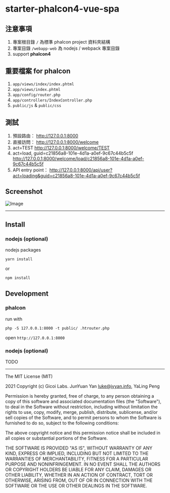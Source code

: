 # starter-phalcon4-vue-spa

## 注意事項

1. 專案根目錄 `/` 為標準 phalcon project 資料夾結構
2. 專案目錄 `/webapp-web` 為 nodejs / webpack 專案目錄
3. support **phalcon4**

## 重要檔案 for phalcon 
1. `app/views/index/index.phtml`
1. `app/views/index.phtml`
1. `app/config/router.php`
1. `app/controllers/IndexController.php`
1. `public/js` & `public/css`

## 測試
1. 預設路由： http://127.0.0.1:8000
1. 直接訪問： http://127.0.0.1:8000/welcome
1. act=TEST http://127.0.0.1:8000/welcome/TEST
1. act=load, guid=c21856a8-101e-4d1a-a0ef-9c67c44b5c5f http://127.0.0.1:8000/welcome/load/c21856a8-101e-4d1a-a0ef-9c67c44b5c5f
1. API entry point： http://127.0.0.1:8000/api/user?act=loading&guid=c21856a8-101e-4d1a-a0ef-9c67c44b5c5f

## Screenshot 
![Image](./doc/images/Screenshot.png)

---

## Install
### nodejs  (**optional**)
nodejs packages
```shell
yarn install
```
or 
```shell
npm install
```

## Development
### phalcon 
run with

```shell
php -S 127.0.0.1:8000 -t public/ .htrouter.php
```

open `http://127.0.0.1:8000`


### nodejs  (**optional**)
TODO

---
The MIT License (MIT)

2021 Copyright (c) Gicoi Labs. JunYuan Yan <luke@jyyan.info>, YaLing Peng

Permission is hereby granted, free of charge, to any person obtaining a copy
of this software and associated documentation files (the "Software"), to deal
in the Software without restriction, including without limitation the rights
to use, copy, modify, merge, publish, distribute, sublicense, and/or sell
copies of the Software, and to permit persons to whom the Software is
furnished to do so, subject to the following conditions:

The above copyright notice and this permission notice shall be included in
all copies or substantial portions of the Software.

THE SOFTWARE IS PROVIDED "AS IS", WITHOUT WARRANTY OF ANY KIND, EXPRESS OR
IMPLIED, INCLUDING BUT NOT LIMITED TO THE WARRANTIES OF MERCHANTABILITY,
FITNESS FOR A PARTICULAR PURPOSE AND NONINFRINGEMENT. IN NO EVENT SHALL THE
AUTHORS OR COPYRIGHT HOLDERS BE LIABLE FOR ANY CLAIM, DAMAGES OR OTHER
LIABILITY, WHETHER IN AN ACTION OF CONTRACT, TORT OR OTHERWISE, ARISING FROM,
OUT OF OR IN CONNECTION WITH THE SOFTWARE OR THE USE OR OTHER DEALINGS IN
THE SOFTWARE.
